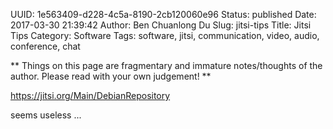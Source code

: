 UUID: 1e563409-d228-4c5a-8190-2cb120060e96
Status: published
Date: 2017-03-30 21:39:42
Author: Ben Chuanlong Du
Slug: jitsi-tips
Title: Jitsi Tips
Category: Software
Tags: software, jitsi, communication, video, audio, conference, chat

**
Things on this page are
fragmentary and immature notes/thoughts of the author.
Please read with your own judgement!
**

<https://jitsi.org/Main/DebianRepository>

seems useless ...
